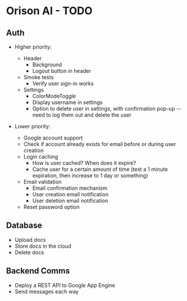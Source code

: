 # Orison AI - TODO

## Auth

- Higher priority:
    - Header
        - Background
        - Logout button in header
    - Smoke tests
        - Verify user sign-in works
    - Settings
        - ColorModeToggle
        - Display username in settings
        - Option to delete user in settings, with confirmation pop-up -- need to log them out and delete the user

- Lower priority:
    - Google account support
    - Check if account already exists for email before or during user creation
    - Login caching
        - How is user cached? When does it expire?
        - Cache user for a certain amount of time (test a 1 minute expiration, then increase to 1 day or something)
    - Email validation
        - Email confirmation mechanism
        - User creation email notification
        - User deletion email notification
    - Reset password option

## Database

- Upload docs
- Store docs in the cloud
- Delete docs

## Backend Comms

- Deploy a REST API to Google App Engine
- Send messages each way